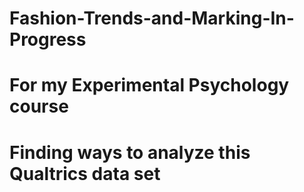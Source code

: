 # Fashion-Trends-and-Marking-In-Progress
# For my Experimental Psychology course
# Finding ways to analyze this Qualtrics data set

